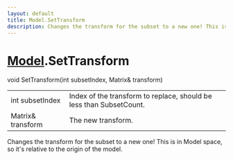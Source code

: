 ```yaml
---
layout: default
title: Model.SetTransform
description: Changes the transform for the subset to a new one! This is in Model space, so it's relative to the origin of the model.
---
```

# [Model]({{site.url}}/Pages/Reference/Model.html).SetTransform

<div class='signature' markdown='1'>
void SetTransform(int subsetIndex, Matrix& transform)
</div>

|  |  |
|--|--|
|int subsetIndex|Index of the transform to replace, should be less than SubsetCount.|
|Matrix& transform|The new transform.|

Changes the transform for the subset to a new one! This is in Model space, so it's
relative to the origin of the model.



